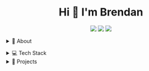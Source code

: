 <h1 align="center">Hi 👋 I'm Brendan </h1> 

<!-- Social/Contact -->
<p align="center">
<a href="https://www.linkedin.com/in/brendan-andresen/"><img src="https://img.shields.io/badge/Brendan%20Andresen-blue?logo=linkedin"></a>
<a href="https://www.youtube.com/channel/UCyOmL3AkThk7BM2wPEZRG-g"><img src="https://img.shields.io/badge/Octcuda-ff0000?logo=youtube&logoColor=white&labelColor=ff0000"></a>
<a href="https://gist.githubusercontent.com/BAndresen/1ca9809fef780170188122f2b23520a5/raw/47ca9955f896831b5a3f0827633d158276ce3eea/scuba-technology-public-key.asc"><img src="https://img.shields.io/badge/PGP%20Public%20Key-209c25"></a>

</p>
   
<!-- About Section -->
<details>
  <summary>🧑 About</summary>
  <p>
     <img align="right" width="200" src="https://github.com/BAndresen/BAndresen/blob/main/assets/teaching.png" alt="Brendan Andresen"/>
  </p>
<blockquote>

<p>      
In 2023, driven by a passion for technology and a desire to integrate it with my extensive diving expertise, I transitioned from my role at UBC to pursue a career in software development. I founded Scuba Technology, a company dedicated to providing innovative web development and software solutions tailored specifically for the scuba diving industry.
</p>
<p>   
My professional journey began at Canada’s Oldest Diving Club, located on the University of British Columbia (UBC) campus. Over 14 years, I managed annual budgets, increased e-commerce and in-person sales, and organized course logistics. As a PADI Scuba Diving Instructor, I certified hundreds of students and achieved the esteemed rank of PADI Course Director.
</p>
<p>   
Currently, I am focused on attracting new clients, advancing my education, and contributing to software projects that benefit the diving community.
</p>  
</blockquote>
</details>
</p>

<details>
  <summary>💻 Tech Stack</summary>

| **Category** | **Technologies** |
| - | - |
**Front end** | [![React](https://img.shields.io/static/v1?label=&message=React&color=61DAFB&logo=react&logoColor=FFFFFF)](https://reactjs.org/) ![HTML](https://img.shields.io/badge/HTML-e34e26?logo=html5&logoColor=white&labelColor=e34e26) ![Bootstrap](https://img.shields.io/badge/Bootstrap-8312fa?logo=bootstrap&logoColor=white&labelColor=8312fa)
**Core** | [![JavaScript](https://img.shields.io/static/v1?label=&message=JavaScript&color=F7DF1E&logo=javascript&logoColor=FFFFFF)](https://www.javascript.com/)  [![Python](https://img.shields.io/static/v1?label=&message=Python&color=3C78A9&logo=python&logoColor=FFFFFF)](https://www.python.org/) [![Node.js](https://img.shields.io/static/v1?label=&message=Node.js&color=339933&logo=nodedotjs&logoColor=FFFFFF)](https://nodejs.org/)
**Cloud** | ![AWS](https://img.shields.io/badge/AWS-ff9900?logo=amazon&logoColor=white&labelColor=ff9900)
**Web** | ![Django](https://img.shields.io/badge/Django-092e20?logo=Django&logoColor=white&labelColor=092e20) ![Nginx](https://img.shields.io/badge/Nginx-0e9748?logo=nginx&logoColor=white&labelColor=0e9748)
**AI** | ![Spacy](https://img.shields.io/badge/spaCy-09a3d5?logo=spacy&logoColor=white)
**Build and Release** | ![NSIS](https://img.shields.io/badge/NSIS-f0453f?logo=NSIS&logoColor=white&labelColor=f0453f) ![Github Actions](https://img.shields.io/badge/GitHub%20Actions-2088ff?logo=github%20actions&logoColor=white&labelColor=2088ff)
**Database** | ![Sqlite](https://img.shields.io/badge/SQlite-1686ce?logo=sqlite&logoColor=white&labelColor=1686ce) ![MySQL](https://img.shields.io/badge/MySQL-e48e00?logo=mysql&logoColor=white&labelColor=e48e00)
**Testing** |[![Selenium](https://img.shields.io/static/v1?label=&message=Selenium&color=43B02A&logo=selenium&logoColor=FFFFFF)](https://www.selenium.dev/)
**Editors** | ![Pycharm](https://img.shields.io/badge/PyCharm-21d789?logo=pycharm&logoColor=white&labelColor=21d789) [![VS Code](https://img.shields.io/static/v1?label=&message=VS%20Code&color=25aef2&logo=visualstudiocode&logoColor=FFFFFF)](https://code.visualstudio.com/)
**E-commerce** | ![Shopify](https://img.shields.io/badge/Shopify-96bf47?logo=shopify&logoColor=white&labelColor=96bf47)
**Content Management System** | ![Wordpres](https://img.shields.io/badge/Wordpress-21759b?logo=wordpress&logoColor=white&labelColor=21759b)
**Security Tools** | ![bitward](https://img.shields.io/badge/Bitwarden-175ddc?logo=bitwarden&logoColor=white&labelColor=175ddc)
**Hardware and Embedded Systems** | ![Raspberry Pi](https://img.shields.io/badge/Raspberry%20Pi-c02449?logo=raspberry%20pi&logoColor=white&labelColor=c02449)
**Graphic Design**  | ![GIMP](https://img.shields.io/badge/GIMP-5e5746?logo=gimp&logoColor=white&labelColor=5e5746) ![Inkscape](https://img.shields.io/badge/Inkscape-2f2f2f?logo=inkscape&logoColor=white&labelColor=2f2f2f)
  
</details>

<!-- About Section -->
<details>
  <summary>💼 Projects</summary>
   
## 1. [Toja](https://github.com/BAndresen/TOJA)
_A desktop application to track and optimize users job applications and resume._
   
**Stats**
<br>
<img src="https://img.shields.io/github/v/release/bandresen/toja">
<img src="https://img.shields.io/github/issues/bandresen/toja">
<img src="https://img.shields.io/github/downloads/bandresen/toja/total">
<img src="https://img.shields.io/github/actions/workflow/status/bandresen/toja/test.yml?label=test">

**Technologies**
<br>
[![Python](https://img.shields.io/static/v1?label=&message=Python&color=3C78A9&logo=python&logoColor=FFFFFF)](https://www.python.org/)
![NSIS](https://img.shields.io/badge/NSIS-f0453f?logo=NSIS&logoColor=white&labelColor=f0453f) ![Github Actions](https://img.shields.io/badge/GitHub%20Actions-2088ff?logo=github%20actions&logoColor=white&labelColor=2088ff)
![Static Badge](https://img.shields.io/badge/spaCy-09a3d5?logo=spacy&logoColor=white)
![Sqlite](https://img.shields.io/badge/SQlite-1686ce?logo=sqlite&logoColor=white&labelColor=1686ce)

<br>

## 2. [SeaSavvyDiver](https://seasavvydiver.com)
_A website to find current and historical prices on scuba diving products across Canada._ 
   
**Technologies**
<br>
[![Python](https://img.shields.io/static/v1?label=&message=Python&color=3C78A9&logo=python&logoColor=FFFFFF)](https://www.python.org/)
![HTML](https://img.shields.io/badge/HTML-e34e26?logo=html5&logoColor=white&labelColor=e34e26)
[![JavaScript](https://img.shields.io/static/v1?label=&message=JavaScript&color=F7DF1E&logo=javascript&logoColor=FFFFFF)](https://www.javascript.com/)
![Django](https://img.shields.io/badge/Django-092e20?logo=Django&logoColor=white&labelColor=092e20)
![Nginx](https://img.shields.io/badge/Nginx-0e9748?logo=nginx&logoColor=white&labelColor=0e9748)
![Sqlite](https://img.shields.io/badge/SQlite-1686ce?logo=sqlite&logoColor=white&labelColor=1686ce)
[![Selenium](https://img.shields.io/static/v1?label=&message=Selenium&color=43B02A&logo=selenium&logoColor=FFFFFF)](https://www.selenium.dev/)
![AWS](https://img.shields.io/badge/AWS-ff9900?logo=amazon&logoColor=white&labelColor=ff9900)


<br>

## 3. [Instructor Assistant](https://github.com/BAndresen/instructor_assistant)
_A desktop application to help PADI Scuba Instructors complete standard course paperwork efficiently._
   
**Stats**
<br>
<img src="https://img.shields.io/github/v/release/bandresen/instructor_assistant">
<img src="https://img.shields.io/github/issues/bandresen/instructor_assistant">
<img src="https://img.shields.io/github/downloads/bandresen/instructor_assistant/total">

**Technologies**
<br>
[![Python](https://img.shields.io/static/v1?label=&message=Python&color=3C78A9&logo=python&logoColor=FFFFFF)](https://www.python.org/)
![NSIS](https://img.shields.io/badge/NSIS-f0453f?logo=NSIS&logoColor=white&labelColor=f0453f)

</details>

